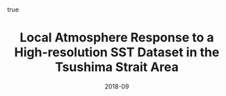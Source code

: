 ---
title: Local Atmosphere Response to a High-resolution SST Dataset in the Tsushima Strait Area
event: 15th Japan Korea (Korea-Japan) Joint Seminar in the Ocean and the Atmosphere
event_url: https://www.agu.org/Ocean-Sciences-Meeting

location: Oregon Convection Center
address:
#  street: 450 Serra Mall
  city: Jeju
  region: 
#  postcode: '94305'
  country: South Korea

summary:
abstract: ""

# Talk start and end times.
#   End time can optionally be hidden by prefixing the line with `#`.
date: "2018-09"
#date_end: 
all_day: false

# Schedule page publish date (NOT talk date).
publishDate: "2018-09-03"

authors: [Ning Zhao, Tianran Liu, Naoki Hirose]
tags: [oral]

# Is this a featured talk? (true/false)
featured: false


#links:
#- icon: twitter
#  icon_pack: fab
#  name: Follow
#  url: https://twitter.com/georgecushen
url_code: ""
url_pdf: ""
url_slides: ""
url_video: ""


# Enable math on this page?
math: true
---